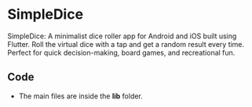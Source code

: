 # SimpleDice

SimpleDice: A minimalist dice roller app for Android and iOS built using Flutter. Roll the virtual dice with a tap and get a random result every time. Perfect for quick decision-making, board games, and recreational fun.

## Code
- The main files are inside the **lib** folder.

